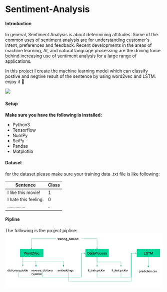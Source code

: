 # Sentiment-Analysis
#### Introduction
In general, Sentiment Analysis is about determining attitudes. Some of the common uses of sentiment analysis are for understanding customer's intent, preferences and feedback. Recent developments in the areas of machine learning, AI, and natural language processing are the driving force behind increasing use of sentiment analysis for a large range of applications.

In this project I create the machine learning model which can classify postive and negtive result of the sentence by using word2vec and LSTM. enjoy it 🙂

![](https://formtitanhelpdeskimage.s3.amazonaws.com/70c78f9df2fd5c130e7021644f78f4c5.jpg)
#### Setup
**Make sure you have the following is installed:**
- Python3
- Tensorflow
- NumPy
- SciPy
- Pandas
- Matplotlib

#### Dataset
for the dataset please make sure your training data .txt file is like following:

| Sentence  | Class  |
| ------------ | ------------ |
|  I like this movie! | 1  |
| I hate this feeling.  |  0 |
|............... | ..|

#### Pipline

The following is the project pipline:
![](https://github.com/Jakelee24/Sentiment-Analysis/blob/master/Pipline.png?raw=true)



